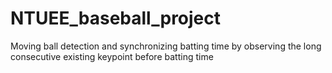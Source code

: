 # NTUEE_baseball_project
Moving ball detection and synchronizing batting time by observing the long consecutive existing keypoint before batting time 

